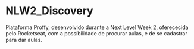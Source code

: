 # NLW2_Discovery
Plataforma Proffy, desenvolvido durante a Next Level Week 2, oferececida pelo Rocketseat, com a possíbilidade de procurar aulas, e de se cadastrar para dar aulas.
